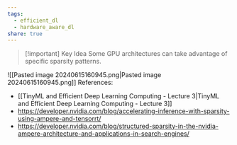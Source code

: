 ```yaml
---
tags:
  - efficient_dl
  - hardware_aware_dl
share: true
---
```

> [!important] Key Idea
> Some GPU architectures can take advantage of specific sparsity patterns.


![[Pasted image 20240615160945.png|Pasted image 20240615160945.png]]
References:
- [[TinyML and Efficient Deep Learning Computing - Lecture 3|TinyML and Efficient Deep Learning Computing - Lecture 3]]
- https://developer.nvidia.com/blog/accelerating-inference-with-sparsity-using-ampere-and-tensorrt/
- https://developer.nvidia.com/blog/structured-sparsity-in-the-nvidia-ampere-architecture-and-applications-in-search-engines/
